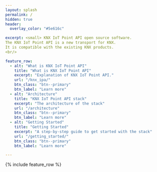 ```yaml
---
layout: splash
permalink: /
hidden: true
header:
  overlay_color: "#5e616c"

excerpt: <small> KNX IoT Point API open source software.
The KNX IoT Point API is a new transport for KNX. 
It is compatible with the existing KNX products.
<br/>

feature_row:
  - alt: "What is KNX IoT Point API"
    title: "What is KNX IoT Point API"
    excerpt: "Explanation of KNX IoT Point API."
    url: "/knx_ipa/"
    btn_class: "btn--primary"
    btn_label: "Learn more"
  - alt: "Architecture"
    title: "KNX IoT Point API stack"
    excerpt: "The architecture of the stack"
    url: "/architecture"
    btn_class: "btn--primary"
    btn_label: "Learn more"      
  - alt: "Getting Started"
    title: "Getting Started"
    excerpt: "A step-by-step guide to get started with the stack"
    url: "/getting_started/"
    btn_class: "btn--primary"
    btn_label: "Learn more"

---
```


{% include feature_row %}

